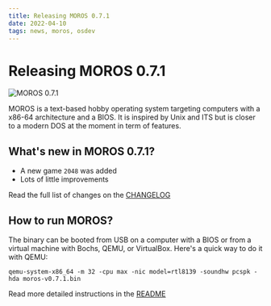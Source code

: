 ```yaml
---
title: Releasing MOROS 0.7.1
date: 2022-04-10
tags: news, moros, osdev
---
```


# Releasing MOROS 0.7.1

![MOROS 0.7.1](moros-0-7-1.png)

MOROS is a text-based hobby operating system targeting computers with a x86-64
architecture and a BIOS. It is inspired by Unix and ITS but is closer to a
modern DOS at the moment in term of features.

## What's new in MOROS 0.7.1?
- A new game `2048` was added
- Lots of little improvements

Read the full list of changes on the
[CHANGELOG](https://github.com/vinc/moros/blob/v0.7.1/CHANGELOG.md)

## How to run MOROS?

The binary can be booted from USB on a computer with a BIOS or from a virtual
machine with Bochs, QEMU, or VirtualBox. Here's a quick way to do it with QEMU:

```
qemu-system-x86_64 -m 32 -cpu max -nic model=rtl8139 -soundhw pcspk -hda moros-v0.7.1.bin
```

Read more detailed instructions in the
[README](https://github.com/vinc/moros/blob/v0.7.1/README.md)
